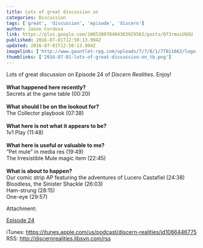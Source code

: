 ```yaml
---
title: Lots of great discussion on
categories: Discussion
tags: ['great', 'discussion', 'episode', 'discern']
author: Jason Cordova
link: https://plus.google.com/108530078404383929502/posts/Qf3rmuiUQGU
published: 2016-07-01T12:50:13.994Z
updated: 2016-07-01T12:50:13.994Z
imagelink: ['http://www.gauntlet-rpg.com/uploads/7/7/8/1/77811662/logo-dr_orig.png']
thumblinks: ['2016-07-01-lots-of-great-discussion-on_tb.png']
---
```


Lots of great discussion on Episode 24 of <i>Discern Realities</i>. Enjoy!<br /><br /><b>What happened here recently?</b><br />Secrets at the game table (00:20)<br /><br /><b>What should I be on the lookout for?</b><br />The Collector playbook (07:38)<br /><br /><b>What here is not what it appears to be?</b><br />1v1 Play (11:48)<br /><br /><b>What here is useful or valuable to me?</b><br />“Pet mule” in media res (19:49)<br />The Irresistible Mule magic item (22:45)<br /><br /><b>What is about to happen?</b> <br />Our comic strip AP featuring the adventures of Lucero Castafiel (24:38)<br />Bloodless, the Sinister Shackle (26:03)<br />Ham-strung (28:15)<br />One-eye (29:57)


Attachment:

<a href='http://www.gauntlet-rpg.com/discern-realities/episode-24'>Episode 24</a>


iTunes:  https://itunes.apple.com/us/podcast/discern-realities/id1066446775 RSS:  http://discernrealities.libsyn.com/rss